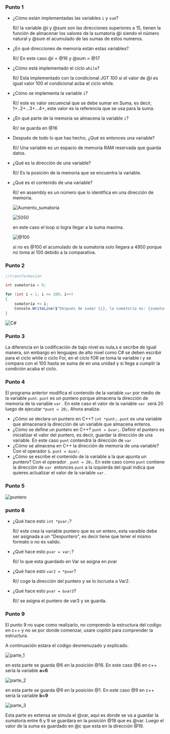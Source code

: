 ### Punto 1


- ¿Cómo están implementadas las variables `i` y `sum`?

  R// la variable @i y @sum son las direcciones superiores a 15, tienen la función de almacenar los valores de la sumatoria @i siendo el número natural y @sum el acumulado de las sumas de estos numeros.

- ¿En qué direcciones de memoria están estas variables?

  R// En este caso @i = @16 y @sum = @17
 
- ¿Cómo está implementado el ciclo `while`?

    R// Esta implementado con la condicional JGT 100 si el valor de @i es igual valor 100 el condicional acba el ciclo while.
    
- ¿Cómo se implementa la variable `i`?

   R// este es valor secuencial que se debe sumar en Suma, es decir, 1+..2+...3+...4+, este valor es la referencia que se usa para la suma.

- ¿En qué parte de la memoria se almacena la variable `i`?

  R// se guarda en @16


- Después de todo lo que has hecho, ¿Qué es entonces una variable?

  R// Una variable es un espacio de memoria RAM reservada que guarda datos.


- ¿Qué es la dirección de una variable?

  R// Es la posición de la memoria que se encuentra la variable.


- ¿Qué es el contenido de una variable? 

  R// en assembly es un número que lo identifica en una dirección de memoria.

  ![Aumento_sumatoria](Sumatoria.png)

  ![5050](5050.png)

  en este caso el loop si logra llegar a la suma maxima.

  ![@100](@100.png)

  si no es @100 el acumulado de la sumatoria solo llegara a 4950 porque no toma al 100 debido a la comparativa.



### Punto 2
```c#
//transformación

int sumatoria = 0;

for (int i = 1; i <= 100; i++)
{
    sumatoria += i;
    Console.WriteLine($"Después de sumar {i}, la sumatoria es: {sumatoria}"); // este es un agreado para ver el acumulado de las notas
}

```


  ![C#](codigo.png)


### Punto 3

La diferencia en la codificación de bajo nivel es nula,s e secribe de igual manera, sin embargo en lenguajes de alto nivel como C# se deben escribir para el ciclo while o ciclo For, en el ciclo fOR se toma la variable i y se compara con el 100 hasta se suma de en una unidad y si llega a cumplir la condición acaba el ciclo. 


### Punto 4
El programa anterior modifica el contenido de la variable `var` por medio de la variable `punt`. `punt` es un puntero porque almacena la dirección de memoria de la variable `var` . En este caso el valor de la variable `var`  será 20 luego de ejecutar `*punt = 20;`. Ahora analiza:

- ¿Cómo se declara un puntero en C++? `int *punt;`. `punt` es una variable que almacenará la dirección de un variable que almacena enteros.
- ¿Cómo se define un puntero en C++? `punt = &var;`. Definir el puntero es inicializar el valor del puntero, es decir, guardar la dirección de una variable. En este caso `punt` contendrá la dirección de `var` .
- ¿Cómo se almacena en C++ la dirección de memoria de una variable? Con el operador `&`. `punt = &var;`
- ¿Cómo se escribe el contenido de la variable a la que apunta un puntero? Con el operador . `punt = 20;`. En este caso como `punt` contiene la dirección de `var`  entonces `punt` a la izquierda del igual indica que quieres actualizar el valor de la variable `var` .

### Punto 5

 ![puntero](puntero.png)


### punto 8

  - ¿Qué hace esto `int *pvar;`?

    R// este crea la variable puntero que es un entero, esta varaible debe ser asignada a un "Despuntero", es decir tiene que tener el mismo formato o no es valido.

 - ¿Qué hace esto `pvar = var;`?

   R// lo que esta guardado en Var se asigna en pvar

 - ¿Qué hace esto `var2 = *pvar`?

   R// coge la dirección del puntero y se lo incrusta a Var2.

- ¿Qué hace esto `pvar = &var3`?

   R// se asigna el puntero de var3 y se guarda.

 ### Punto 9

  El punto 9 no supe como realizarlo, no comprendo la estructura del codigo en c++ y no se por donde comenzar, usare copilot para comprender la estructura.

  A continuación estara el codigo desmenuzado y explicado.

  ![parte_1](parte1.png)

  en esta parte se guarda @6 en la posición @16. En este caso @6 en c++ sería la variable **a=6**

  ![parte_2](parte2.png)

  en esta parte se guarda @9 en la posición @1. En este caso @9 en c++ sería la variable **b=9**

  ![parte_3](parte3.png)

  Esta parte es extensa se simula el @var, aqui es donde se va a guardar la sumatoria entre 6 y 9 se guardara en la posición @18 que es @var. Luego el valor de la suma es guardado en @c que esta en la dirección @19. 
  




